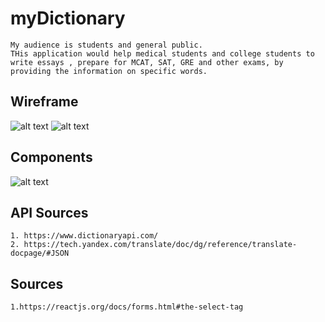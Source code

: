 # myDictionary
    My audience is students and general public.
    THis application would help medical students and college students to write essays , prepare for MCAT, SAT, GRE and other exams, by providing the information on specific words.

## Wireframe
![alt text](https://github.com/OlgaSannikov/myDictionary/blob/master/src/assets/20200421-125307_p1.jpg)
![alt text](https://github.com/OlgaSannikov/myDictionary/blob/master/src/assets/20200421-125307_p0.jpg)

## Components
![alt text](https://github.com/OlgaSannikov/myDictionary/blob/master/src/assets/20200421-125307_p2.jpg)

## API Sources

    1. https://www.dictionaryapi.com/
    2. https://tech.yandex.com/translate/doc/dg/reference/translate-docpage/#JSON

## Sources

    1.https://reactjs.org/docs/forms.html#the-select-tag